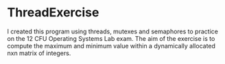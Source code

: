 # ThreadExercise
I created this program using threads, mutexes and semaphores to practice on the 12 CFU Operating Systems Lab exam. 
The aim of the exercise is to compute the maximum and minimum value within a dynamically allocated nxn matrix of integers.
